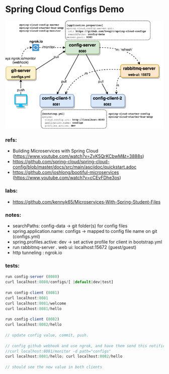 # Spring Cloud Configs Demo

![diagram](diagram.png)

### refs:
* Building Microservices with Spring Cloud (https://www.youtube.com/watch?v=ZyK5QrKCbwM&t=3888s)
* https://github.com/spring-cloud/spring-cloud-config/blob/master/docs/src/main/asciidoc/quickstart.adoc
* https://github.com/joshlong/bootiful-microservices (https://www.youtube.com/watch?v=cCEvFDhe3os)

### labs:
* https://github.com/kennyk65/Microservices-With-Spring-Student-Files

### notes:
* searchPaths: config-data -> git folder(s) for config files
* spring.application.name: configs -> mapped to config file name on git (configs.yml)
* spring.profiles.active: dev -> set active profile for client in bootstrap.yml
* run rabbitmq-server 
. web ui: localhost:15672 (guest/guest)
* http tunneling : ngrok.io
 

### tests:
```js
run config-server (8080)
curl localhost:8080/configs/[ |default|dev|test]

run config-client (8081)
curl localhost:8081
curl localhost:8081/welcome
curl localhost:8081/hello

run config-client (8082)
curl localhost:8082/hello

// update config value, commit, push.

// config github webhook and use ngrok, and have them send this notification
//curl localhost:8081/monitor -d path="configs"
curl localhost:8081/hello; curl localhost:8082/hello 

// should see the new value in both clients
```

